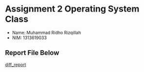 # Assignment 2 Operating System Class

- Name: Muhammad Ridho Rizqillah
- NIM: 1313619033

## Report File Below

[diff_report](diff_report.md)
